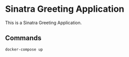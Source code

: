 # Sinatra Greeting Application

This is a Sinatra Greeting Application.
   
## Commands
  ```bash
  docker-compose up
  ```
